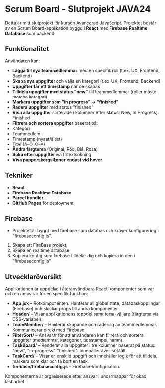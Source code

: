 # Scrum Board - Slutprojekt JAVA24

Detta är mitt slutprojekt för kursen Avancerad JavaScript. Projektet består av en Scrum Board-applikation byggd i **React** med **Firebase Realtime Database** som backend.

## Funktionalitet

Användaren kan:

-  **Lägga till nya teammedlemmar** med en specifik roll (t.ex. UX, Frontend, Backend)
-  **Skapa nya uppgifter** och välja en kategori (t.ex. UX, Frontend, Backend)
-  **Uppgifter får ett timestamp** när de skapas
-  **Tilldela uppgifter med status "new"** till teammedlemmar (roller måste matcha kategori)
-  **Markera uppgifter som "in progress" → "finished"**
-  **Radera uppgifter** med status "finished"
-  **Visa alla uppgifter** sorterade i kolumner efter status: New, In Progress, Finished
-  **Filtrera och sortera uppgifter** baserat på:
  - Kategori
  - Teammedlem
  - Timestamp (nyast/äldst)
  - Titel (A–Ö, Ö–A)
-  **Ändra färgtema** (Original, Röd, Blå, Rosa)
-  **Söka efter uppgifter** via fritextsökning
-  **Visa papperskorgsikoner endast vid hover**

##  Tekniker

- **React**
- **Firebase Realtime Database**
- **Parcel bundler**
- **GitHub Pages** för deployment

## Firebase

- Projektet är byggt med firebase som databas och kräver konfigurering i "firebaseconfig.js".
1. Skapa ett FireBase projekt.
2. Skapa en realtime database
3. Kopiera konfig som firebase tilldelar dig och kopiera in den i "firebaseconfig.js"

## Utvecklaröversikt

Applikationen är uppdelad i återanvändbara React-komponenter som var och en ansvarar för en specifik funktion:

- **App.jsx** – Rotkomponenten. Hanterar all global state, databaskopplingar (Firebase) och skickar props till andra komponenter.
- **Header/** – Visar applikationens toppdel samt tema-väljare (färgtema via CSS-variabel).
- **TeamMember/** – Hanterar skapande och radering av teammedlemmar. Kommunicerar direkt med Firebase.
- **FilterSort/** – Ansvarar för att användaren kan filtrera och sortera uppgifter (medlemmar, kategorier, tidsstämpel, namn).
- **TaskBoard/** – Renderar alla uppgifter i tre kolumner baserat på status: "new", "in-progress", "finished". Innehåller även sökfält.
- **TaskCard/** – Visar en enskild uppgift och innehåller logik för att tilldela, markera som klar och ta bort en task.
- **firebase/firebaseconfig.js** – Firebase-konfiguration.

Komponenterna är organiserade efter ansvar i undermappar för ökad läsbarhet.

